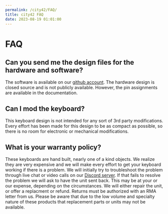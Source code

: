 ```yaml
---
permalink: /city42/FAQ/
title: city42 FAQ
date: 2023-08-19 01:01:00
---
```

# FAQ
## Can you send me the design files for the hardware and software?
The software is available on our [github account](https://github.com/controller-works). The hardware design is closed source and is not publicly available. However, the pin assignments are available in the documentation.

## Can I mod the keyboard?
This keyboard design is not intended for any sort of 3rd party modifications. Every effort has been made for this design to be as compact as possible, so there is no room for electronic or mechanical modifications.

## What is your warranty policy?
These keyboards are hand built, nearly one of a kind objects. We realize they are very expensive and we will make every effort to get your keyboard working if there is a problem. We will initially try to troubleshoot the problem through live chat or video calls on our [Discord server](https://discord.gg/QHN5gpPW2z). If that fails to resolve the problem we will ask to have the unit sent back. This may be at your or our expense, depending on the circumstances. We will either repair the unit, or offer a replacment or refund. Returns must be authorized with an RMA letter from us. Please be aware that due to the low volume and specialty nature of these products that replacement parts or units may not be available.